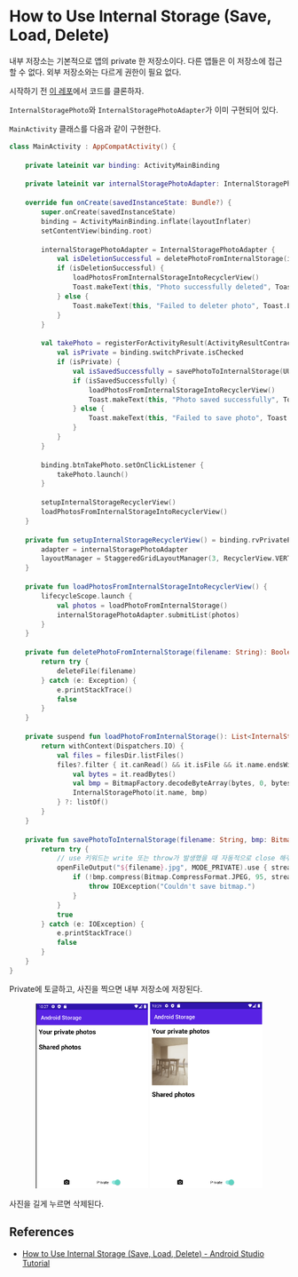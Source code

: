 # How to Use Internal Storage (Save, Load, Delete)

내부 저장소는 기본적으로 앱의 private 한 저장소이다. 다른 앱들은 이 저장소에 접근할 수 없다. 외부 저장소와는 다르게 권한이 필요 없다.

시작하기 전 [이 레포](https://github.com/philipplackner/AndroidStorage/branches)에서 코드를 클론하자.

`InternalStoragePhoto`와 `InternalStoragePhotoAdapter`가 이미 구현되어 있다.

`MainActivity` 클래스를 다음과 같이 구현한다.

```kotlin
class MainActivity : AppCompatActivity() {

    private lateinit var binding: ActivityMainBinding

    private lateinit var internalStoragePhotoAdapter: InternalStoragePhotoAdapter

    override fun onCreate(savedInstanceState: Bundle?) {
        super.onCreate(savedInstanceState)
        binding = ActivityMainBinding.inflate(layoutInflater)
        setContentView(binding.root)

        internalStoragePhotoAdapter = InternalStoragePhotoAdapter {
            val isDeletionSuccessful = deletePhotoFromInternalStorage(it.name)
            if (isDeletionSuccessful) {
                loadPhotosFromInternalStorageIntoRecyclerView()
                Toast.makeText(this, "Photo successfully deleted", Toast.LENGTH_SHORT).show()
            } else {
                Toast.makeText(this, "Failed to deleter photo", Toast.LENGTH_SHORT).show()
            }
        }

        val takePhoto = registerForActivityResult(ActivityResultContracts.TakePicturePreview()) {
            val isPrivate = binding.switchPrivate.isChecked
            if (isPrivate) {
                val isSavedSuccessfully = savePhotoToInternalStorage(UUID.randomUUID().toString(), it)
                if (isSavedSuccessfully) {
                    loadPhotosFromInternalStorageIntoRecyclerView()
                    Toast.makeText(this, "Photo saved successfully", Toast.LENGTH_SHORT).show()
                } else {
                    Toast.makeText(this, "Failed to save photo", Toast.LENGTH_SHORT).show()
                }
            }
        }

        binding.btnTakePhoto.setOnClickListener {
            takePhoto.launch()
        }

        setupInternalStorageRecyclerView()
        loadPhotosFromInternalStorageIntoRecyclerView()
    }

    private fun setupInternalStorageRecyclerView() = binding.rvPrivatePhotos.apply {
        adapter = internalStoragePhotoAdapter
        layoutManager = StaggeredGridLayoutManager(3, RecyclerView.VERTICAL)
    }

    private fun loadPhotosFromInternalStorageIntoRecyclerView() {
        lifecycleScope.launch {
            val photos = loadPhotoFromInternalStorage()
            internalStoragePhotoAdapter.submitList(photos)
        }
    }

    private fun deletePhotoFromInternalStorage(filename: String): Boolean {
        return try {
            deleteFile(filename)
        } catch (e: Exception) {
            e.printStackTrace()
            false
        }
    }

    private suspend fun loadPhotoFromInternalStorage(): List<InternalStoragePhoto> {
        return withContext(Dispatchers.IO) {
            val files = filesDir.listFiles()
            files?.filter { it.canRead() && it.isFile && it.name.endsWith(".jpg") }?.map {
                val bytes = it.readBytes()
                val bmp = BitmapFactory.decodeByteArray(bytes, 0, bytes.size)
                InternalStoragePhoto(it.name, bmp)
            } ?: listOf()
        }
    }

    private fun savePhotoToInternalStorage(filename: String, bmp: Bitmap): Boolean {
        return try {
            // use 키워드는 write 또는 throw가 발생했을 때 자동적으로 close 해주는 유용한 키워드이다.
            openFileOutput("${filename}.jpg", MODE_PRIVATE).use { stream ->
                if (!bmp.compress(Bitmap.CompressFormat.JPEG, 95, stream)) {
                    throw IOException("Couldn't save bitmap.")
                }
            }
            true
        } catch (e: IOException) {
            e.printStackTrace()
            false
        }
    }
}
```

Private에 토글하고, 사진을 찍으면 내부 저장소에 저장된다.

<div align="center" class="row">
<img src="img/toggle_private.png" width="40%">
<img src="img/store.png" width="40%">
</div>

사진을 길게 누르면 삭제된다.

## References

* [How to Use Internal Storage (Save, Load, Delete) - Android Studio Tutorial](https://www.youtube.com/watch?v=EeLz1DPMsW8&list=PLQkwcJG4YTCR9jZq8O19nUL2hLqmLYX4M&index=2)